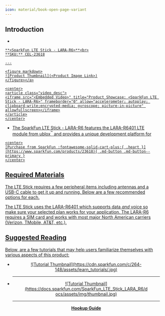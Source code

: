 ```yaml
---
icon: material/book-open-page-variant
---
```


## Introduction


<div class="grid cards desc" markdown>

-    <a href="https://www.sparkfun.com/products/23618">
    **<SparkFun LTE Stick - LARA-R6>**<br>
    **SKU:** CEL-23618

    ---

    <figure markdown>
    ![Product Thumbnail](<Product Image Link>)
    </figure></a>

    <center>
    <article class="video_desc">
    <iframe src="<Embedded Video>" title="Product Showcase: <SparkFun LTE Stick - LARA-R6>" frameborder="0" allow="accelerometer; autoplay; clipboard-write;encrypted-media; gyroscope; picture-in-picture" allowfullscreen></iframe>
    </article>
    </center>

-    The SparkFun LTE Stick - LARA-R6 features the LARA-R6401 LTE module from ublox<sup>&trade;</sup> and provides a unique development platform for 

    <center>
    [Purchase from SparkFun :fontawesome-solid-cart-plus:{ .heart }](https://www.sparkfun.com/products/23618){ .md-button .md-button--primary }
    </center>

</div>

## Required Materials

The LTE Stick requires a few peripheral items including antennas and a USB-C cable to get it up and running. Below are a few recommended options for each.

<div class="grid cards desc" markdown>
    <a href="">
    <figure markdown>
</div>

The LTE Stick uses the LARA-R6401 which supports data <i>and</i> voice so make sure your selected plan works for your application. The LARA-R6 requires a SIM card and works with most major North American carriers (Verizon, TMobile, AT&T, etc.).

## Suggested Reading
Below, are a few tutorials that may help users familiarize themselves with various aspects of this product:

<div class="grid cards" markdown align="center">

-   <a href="https://learn.sparkfun.com/tutorials/<Tutorial ID>">
    <figure markdown>
    ![Tutorial Thumbnail](https://cdn.sparkfun.com/c/264-148/assets/learn_tutorials/<Thumbnail Link>.jpg)
    </figure>

    ---

    **<Tutorial Name>**</a>

-   <a href="https://docs.sparkfun.com/SparkFun_LTE_Stick_LARA_R6">
    <figure markdown>
	![Tutorial Thumbnail](https://docs.sparkfun.com/SparkFun_LTE_Stick_LARA_R6/docs/assets/img/thumbnail.jpg)
	</figure>

    ---

    **<Product Name> Hookup Guide**</a>

</div>
